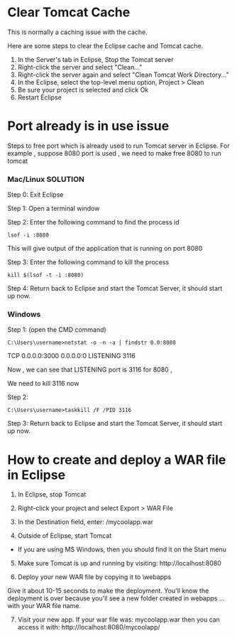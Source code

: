 # Clear Tomcat Cache

This is normally a caching issue with the cache.

Here are some steps to clear the Eclipse cache and Tomcat cache.

1. In the Server's tab in Eclipse, Stop the Tomcat server
2. Right-click the server and select "Clean..."
3. Right-click the server again and select "Clean Tomcat Work Directory..."
4. In the Eclipse, select the top-level menu option, Project > Clean
5. Be sure your project is selected and click Ok
6. Restart Eclipse


# Port already is in use issue

Steps to free port which is already used to run Tomcat server in Eclipse. For example , suppose 8080 port is used , we need to make free 8080 to run tomcat


### Mac/Linux SOLUTION

Step 0: Exit Eclipse

Step 1: Open a terminal window



Step 2: Enter the following command to find the process id
```
lsof -i :8080
```
This will give output of the application that is running on port 8080


Step 3: Enter the following command to kill the process
```
kill $(lsof -t -i :8080) 
```


Step 4:  Return back to Eclipse and start the Tomcat Server, it should start up now.


### Windows

Step 1: (open the CMD command)
```
C:\Users\username>netstat -o -n -a | findstr 0.0:8080
```
TCP    0.0.0.0:3000      0.0.0.0:0              LISTENING       3116

Now , we can see that LISTENING port is 3116 for 8080 ,

We need to kill 3116 now


Step 2:
```
C:\Users\username>taskkill /F /PID 3116
```


Step 3:  Return back to Eclipse and start the Tomcat Server, it should start up now.


# How to create and deploy a WAR file in Eclipse

1. In Eclipse, stop Tomcat

2. Right-click your project and select Export > WAR File

3. In the Destination field, enter: <any-directory>/mycoolapp.war

4. Outside of Eclipse, start Tomcat
- If you are using MS Windows, then you should find it on the Start menu

5. Make sure Tomcat is up and running by visiting: http://localhost:8080

6. Deploy your new WAR file by copying it to <tomcat-install-directory>\webapps

Give it about 10-15 seconds to make the deployment. You'll know the deployment is over because you'll see a new folder created in webapps ... with your WAR file name.

7. Visit your new app. If your war file was: mycoolapp.war then you can access it with:  http://localhost:8080/mycoolapp/


